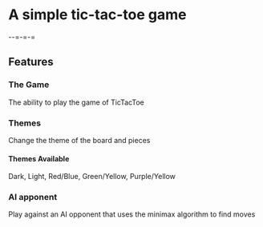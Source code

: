 # A simple tic-tac-toe game
--=-=-=
## Features
### The Game
The ability to play the game of TicTacToe
### Themes
Change the theme of the board and pieces
#### Themes Available
Dark, Light, Red/Blue, Green/Yellow, Purple/Yellow
### AI apponent  
Play against an AI opponent that uses the minimax algorithm to find moves

